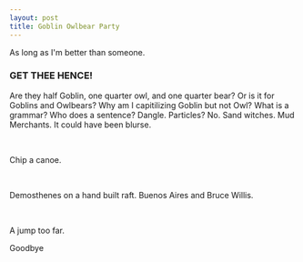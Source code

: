 ```yaml
---
layout: post
title: Goblin Owlbear Party
---
```


As long as I'm better than someone.

### GET THEE HENCE! 
 
Are they half Goblin, one quarter owl, and one quarter bear? 
Or is it for Goblins and Owlbears? 
Why am I capitilizing Goblin but not Owl? 
What is a grammar? 
Who does a sentence? 
Dangle. 
Particles? 
No. Sand witches. 
Mud Merchants. 
It could have been blurse.

<br>

Chip a canoe.

<br>

Demosthenes on a hand built raft.
Buenos Aires and Bruce Willis.

<br>

A jump too far.




Goodbye
